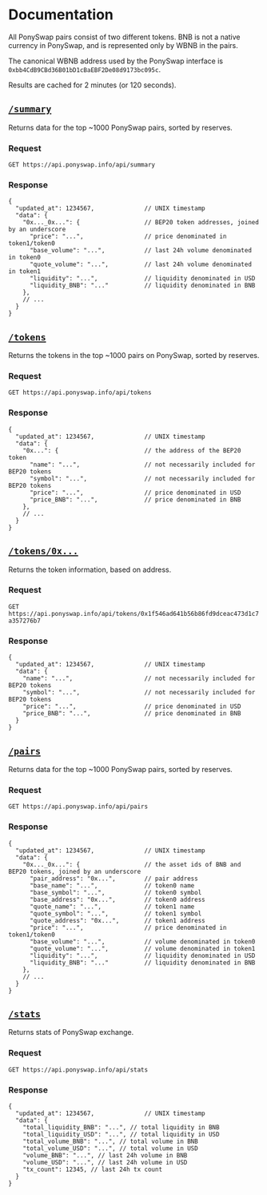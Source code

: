 # Documentation

All PonySwap pairs consist of two different tokens. BNB is not a native currency in PonySwap, and is represented only by WBNB in the pairs. 

The canonical WBNB address used by the PonySwap interface is `0xbb4CdB9CBd36B01bD1cBaEBF2De08d9173bc095c`.

Results are cached for 2 minutes (or 120 seconds).

## [`/summary`](https://api.ponyswap.info/api/summary)

Returns data for the top ~1000 PonySwap pairs, sorted by reserves. 

### Request

`GET https://api.ponyswap.info/api/summary`

### Response

```json5
{
  "updated_at": 1234567,              // UNIX timestamp
  "data": {
    "0x..._0x...": {                  // BEP20 token addresses, joined by an underscore
      "price": "...",                 // price denominated in token1/token0
      "base_volume": "...",           // last 24h volume denominated in token0
      "quote_volume": "...",          // last 24h volume denominated in token1
      "liquidity": "...",             // liquidity denominated in USD
      "liquidity_BNB": "..."          // liquidity denominated in BNB
    },
    // ...
  }
}
```

## [`/tokens`](https://api.ponyswap.info/api/tokens)

Returns the tokens in the top ~1000 pairs on PonySwap, sorted by reserves.

### Request

`GET https://api.ponyswap.info/api/tokens`

### Response

```json5
{
  "updated_at": 1234567,              // UNIX timestamp
  "data": {
    "0x...": {                        // the address of the BEP20 token
      "name": "...",                  // not necessarily included for BEP20 tokens
      "symbol": "...",                // not necessarily included for BEP20 tokens
      "price": "...",                 // price denominated in USD
      "price_BNB": "...",             // price denominated in BNB
    },
    // ...
  }
}
```

## [`/tokens/0x...`](https://api.ponyswap.info/api/tokens/0x1f546ad641b56b86fd9dceac473d1c7a357276b7)

Returns the token information, based on address.

### Request

`GET https://api.ponyswap.info/api/tokens/0x1f546ad641b56b86fd9dceac473d1c7a357276b7`

### Response

```json5
{
  "updated_at": 1234567,              // UNIX timestamp
  "data": {
    "name": "...",                    // not necessarily included for BEP20 tokens
    "symbol": "...",                  // not necessarily included for BEP20 tokens
    "price": "...",                   // price denominated in USD
    "price_BNB": "...",               // price denominated in BNB
  }
}
```

## [`/pairs`](https://api.ponyswap.info/api/pairs)

Returns data for the top ~1000 PonySwap pairs, sorted by reserves.

### Request

`GET https://api.ponyswap.info/api/pairs`

### Response

```json5
{
  "updated_at": 1234567,              // UNIX timestamp
  "data": {
    "0x..._0x...": {                  // the asset ids of BNB and BEP20 tokens, joined by an underscore
      "pair_address": "0x...",        // pair address
      "base_name": "...",             // token0 name
      "base_symbol": "...",           // token0 symbol
      "base_address": "0x...",        // token0 address
      "quote_name": "...",            // token1 name
      "quote_symbol": "...",          // token1 symbol
      "quote_address": "0x...",       // token1 address
      "price": "...",                 // price denominated in token1/token0
      "base_volume": "...",           // volume denominated in token0
      "quote_volume": "...",          // volume denominated in token1
      "liquidity": "...",             // liquidity denominated in USD
      "liquidity_BNB": "..."          // liquidity denominated in BNB
    },
    // ...
  }
}
```

## [`/stats`](https://api.ponyswap.info/api/stats)

Returns stats of PonySwap exchange. 

### Request

`GET https://api.ponyswap.info/api/stats`

### Response

```json5
{
  "updated_at": 1234567,              // UNIX timestamp
  "data": {
    "total_liquidity_BNB": "...", // total liquidity in BNB
    "total_liquidity_USD": "...", // total liquidity in USD
    "total_volume_BNB": "...", // total volume in BNB
    "total_volume_USD": "...", // total volume in USD
    "volume_BNB": "...", // last 24h volume in BNB
    "volume_USD": "...", // last 24h volume in USD
    "tx_count": 12345, // last 24h tx count
  }
}
```
